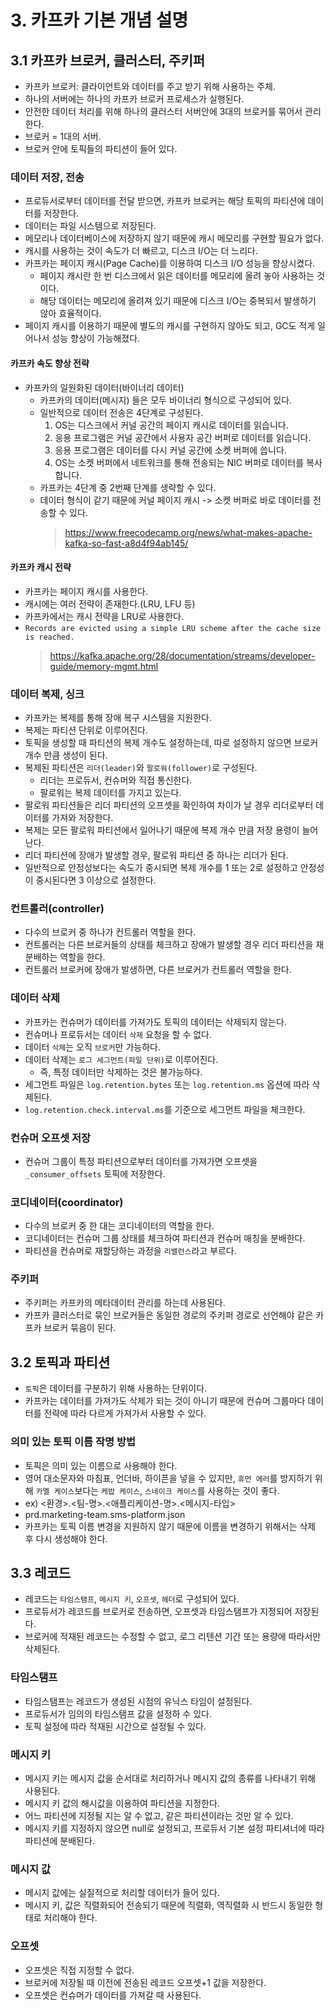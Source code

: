# 3. 카프카 기본 개념 설명

## 3.1 카프카 브로커, 클러스터, 주키퍼

- 카프카 브로커: 클라이언트와 데이터를 주고 받기 위해 사용하는 주체.
- 하나의 서버에는 하나의 카프카 브로커 프로세스가 실행된다.
- 안전한 데이터 처리를 위해 하나의 클러스터 서버안에 3대의 브로커를 묶어서 관리한다.
- 브로커 = 1대의 서버.
- 브로커 안에 토픽들의 파티션이 들어 있다.

### 데이터 저장, 전송

- 프로듀서로부터 데이터를 전달 받으면, 카프카 브로커는 해당 토픽의 파티션에 데이터를 저장한다.
- 데이터는 파일 시스템으로 저장된다.
- 메모리나 데이터베이스에 저장하지 않기 때문에 캐시 메모리를 구현할 필요가 없다.
- 캐시를 사용하는 것이 속도가 더 빠르고, 디스크 I/O는 더 느리다.
- 카프카는 페이지 캐시(Page Cache)를 이용하여 디스크 I/O 성능을 향상시켰다.
  - 페이지 캐시란 한 번 디스크에서 읽은 데이터를 메모리에 올려 놓아 사용하는 것이다.
  - 해당 데이터는 메모리에 올려져 있기 때문에 디스크 I/O는 중복되서 발생하기 않아 효율적이다.
- 페이지 캐시를 이용하기 때문에 별도의 캐시를 구현하지 않아도 되고, GC도 적게 일어나서 성능 향상이 가능해졌다.

#### 카프카 속도 향상 전략

- 카프카의 일원화된 데이터(바이너리 데이터)
  - 카프카의 데이터(메시지) 들은 모두 바이너리 형식으로 구성되어 있다.
  - 일반적으로 데이터 전송은 4단계로 구성된다.
    1. OS는 디스크에서 커널 공간의 페이지 캐시로 데이터를 읽습니다.
    2. 응용 프로그램은 커널 공간에서 사용자 공간 버퍼로 데이터를 읽습니다.
    3. 응용 프로그램은 데이터를 다시 커널 공간에 소켓 버퍼에 씁니다.
    4. OS는 소켓 버퍼에서 네트워크를 통해 전송되는 NIC 버퍼로 데이터를 복사합니다.
  - 카프카는 4단계 중 2번째 단계를 생략할 수 있다.
  - 데이터 형식이 같기 때문에 커널 페이지 캐시 -> 소켓 버퍼로 바로 데이터를 전송할 수 있다.
    > https://www.freecodecamp.org/news/what-makes-apache-kafka-so-fast-a8d4f94ab145/

#### 카프카 캐시 전략

- 카프카는 페이지 캐시를 사용한다.
- 캐시에는 여러 전략이 존재한다.(LRU, LFU 등)
- 카프카에서는 캐시 전략을 LRU로 사용한다.
- `Records are evicted using a simple LRU scheme after the cache size is reached.`
  > https://kafka.apache.org/28/documentation/streams/developer-guide/memory-mgmt.html

### 데이터 복제, 싱크

- 카프카는 복제를 통해 장애 복구 시스템을 지원한다.
- 복제는 파티션 단위로 이루어진다.
- 토픽을 생성할 때 파티션의 복제 개수도 설정하는데, 따로 설정하지 않으면 브로커 개수 만큼 생성이 된다.
- 복제된 파티션은 `리더(leader)`와 `팔로워(follower)`로 구성된다.
  - 리더는 프로듀서, 컨슈머와 직접 통신한다.
  - 팔로워는 복제 데이터를 가지고 있는다.
- 팔로워 파티션들은 리더 파티션의 오프셋을 확인하여 차이가 날 경우 리더로부터 데이터를 가져와 저장한다.
- 복제는 모든 팔로워 파티션에서 일어나기 때문에 복제 개수 만큼 저장 용령이 늘어난다.
- 리더 파티션에 장애가 발생할 경우, 팔로워 파티션 중 하나는 리더가 된다.
- 일반적으로 안정성보다는 속도가 중시되면 복제 개수를 1 또는 2로 설정하고 안정성이 중시된다면 3 이상으로 설정한다.

### 컨트롤러(controller)

- 다수의 브로커 중 하나가 컨트롤러 역할을 한다.
- 컨트롤러는 다른 브로커들의 상태를 체크하고 장애가 발생할 경우 리더 파티션을 재분배하는 역할을 한다.
- 컨트롤러 브로커에 장애가 발생하면, 다른 브로커가 컨트롤러 역할을 한다.

### 데이터 삭제

- 카프카는 컨슈머가 데이터를 가져가도 토픽의 데이터는 삭제되지 않는다.
- 컨슈머나 프로듀서는 데이터 `삭제` 요청을 할 수 없다.
- 데이터 `삭제`는 오직 `브로커`만 가능하다.
- 데이터 삭제는 `로그 세그먼트(파일 단위)`로 이루어진다.
  - 즉, 특정 데이터만 삭제하는 것은 불가능하다.
- 세그먼트 파일은 `log.retention.bytes` 또는 `log.retention.ms` 옵션에 따라 삭제된다.
- `log.retention.check.interval.ms`를 기준으로 세그먼트 파일을 체크한다.

### 컨슈머 오프셋 저장

- 컨슈머 그룹이 특정 파티션으로부터 데이터를 가져가면 오프셋을 `_consumer_offsets` 토픽에 저장한다.

### 코디네이터(coordinator)

- 다수의 브로커 중 한 대는 코디네이터의 역할을 한다.
- 코디네이터는 컨슈머 그룹 상태를 체크하여 파티션과 컨슈머 매칭을 분배한다.
- 파티션을 컨슈머로 재할당하는 과정을 `리밸런스`라고 부르다.

### 주키퍼

- 주키퍼는 카프카의 메타데이터 관리를 하는데 사용된다.
- 카프카 클러스터로 묶인 브로커들은 동일한 경로의 주키퍼 경로로 선언해야 같은 카프카 브로커 묶음이 된다.

## 3.2 토픽과 파티션

- `토픽`은 데이터를 구분하기 위해 사용하는 단위이다.
- 카프카는 데이터를 가져가도 삭제가 되는 것이 아니기 때문에 컨슈머 그룹마다 데이터를 전략에 따라 다르게 가져가서 사용할 수 있다.

### 의미 있는 토픽 이름 작명 방법

- 토픽은 의미 있는 이름으로 사용해야 한다.
- 영어 대소문자와 마침표, 언더바, 하이픈을 넣을 수 있지만, `휴먼 에러`를 방지하기 위해 `카멜 케이스`보다는 `케밥 케이스`, `스네이크 케이스`를 사용하는 것이 좋다.
- ex) <환경>.<팀-명>.<애플리케이션-명>.<메시지-타입>
- prd.marketing-team.sms-platform.json
- 카프카는 토픽 이름 변경을 지원하지 않기 때문에 이름을 변경하기 위해서는 삭제 후 다시 생성해야 한다.

## 3.3 레코드

- 레코드는 `타임스탬프`, `메시지 키`, `오프셋`, `헤더`로 구성되어 있다.
- 프로듀서가 레코드를 브로커로 전송하면, 오프셋과 타임스탬프가 지정되어 저장된다.
- 브로커에 적재된 레코드는 수정할 수 없고, 로그 리텐션 기간 또는 용량에 따라서만 삭제된다.

### 타임스탬프

- 타임스탬프는 레코드가 생성된 시점의 유닉스 타임이 설정된다.
- 프로듀서가 임의의 타임스탬프 값을 설정하 수 있다.
- 토픽 설정에 따라 적재된 시간으로 설정될 수 있다.

### 메시지 키

- 메시지 키는 메시지 값을 순서대로 처리하거나 메시지 값의 종류를 나타내기 위해 사용된다.
- 메시지 키 값의 해시값을 이용하여 파티션을 지정한다.
- 어느 파티션에 지정될 지는 알 수 없고, 같은 파티션이라는 것만 알 수 있다.
- 메시지 키를 지정하지 않으면 null로 설정되고, 프로듀서 기본 설정 파티셔너에 따라 파티션에 분배된다.

### 메시지 값

- 메시지 값에는 실질적으로 처리할 데이터가 들어 있다.
- 메시지 키, 값은 직렬화되어 전송되기 때문에 직렬화, 역직렬화 시 반드시 동일한 형태로 처리해야 한다.

### 오프셋

- 오프셋은 직접 지정할 수 없다.
- 브로커에 저장될 때 이전에 전송된 레코드 오프셋+1 값을 저장한다.
- 오프셋은 컨슈머가 데이터를 가져갈 때 사용된다.
